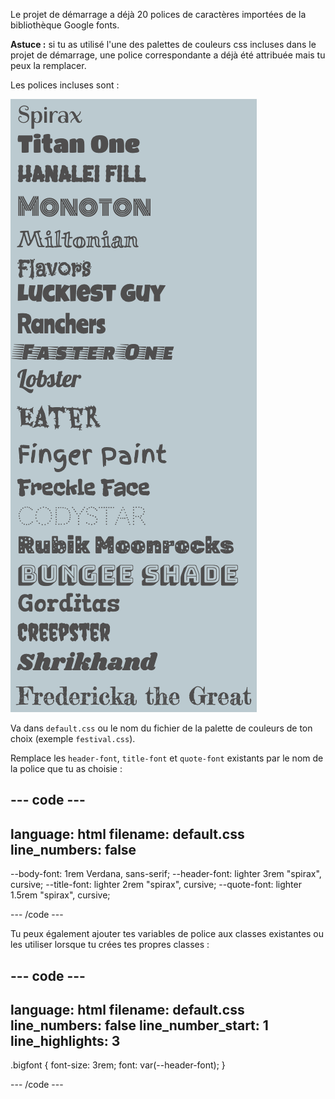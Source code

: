 Le projet de démarrage a déjà 20 polices de caractères importées de la bibliothèque Google fonts.

**Astuce :** si tu as utilisé l'une des palettes de couleurs css incluses dans le projet de démarrage, une police correspondante a déjà été attribuée mais tu peux la remplacer.

Les polices incluses sont :

![](images/font-list.png)

Va dans `default.css` ou le nom du fichier de la palette de couleurs de ton choix (exemple `festival.css`).

Remplace les `header-font`, `title-font` et `quote-font` existants par le nom de la police que tu as choisie :

--- code ---
---
language: html
filename: default.css
line_numbers: false
---
  --body-font: 1rem Verdana, sans-serif;
  --header-font: lighter 3rem "spirax", cursive;
  --title-font: lighter 2rem "spirax", cursive;
  --quote-font: lighter 1.5rem "spirax", cursive;

--- /code ---

Tu peux également ajouter tes variables de police aux classes existantes ou les utiliser lorsque tu crées tes propres classes :

--- code ---
---
language: html
filename: default.css
line_numbers: false
line_number_start: 1
line_highlights: 3
---
.bigfont {
  font-size: 3rem;
  font: var(--header-font);
}

--- /code ---
